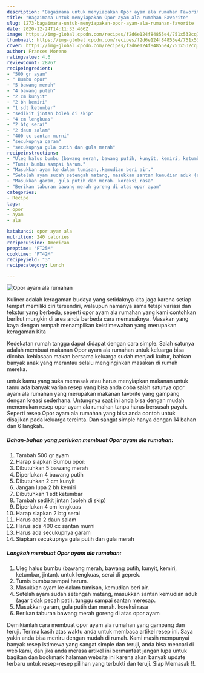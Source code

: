 ```yaml
---
description: "Bagaimana untuk menyiapakan Opor ayam ala rumahan Favorite"
title: "Bagaimana untuk menyiapakan Opor ayam ala rumahan Favorite"
slug: 1273-bagaimana-untuk-menyiapakan-opor-ayam-ala-rumahan-favorite
date: 2020-12-24T14:11:33.466Z
image: https://img-global.cpcdn.com/recipes/f2d6e124f84855e4/751x532cq70/opor-ayam-ala-rumahan-foto-resep-utama.jpg
thumbnail: https://img-global.cpcdn.com/recipes/f2d6e124f84855e4/751x532cq70/opor-ayam-ala-rumahan-foto-resep-utama.jpg
cover: https://img-global.cpcdn.com/recipes/f2d6e124f84855e4/751x532cq70/opor-ayam-ala-rumahan-foto-resep-utama.jpg
author: Frances Moreno
ratingvalue: 4.6
reviewcount: 28767
recipeingredient:
- "500 gr ayam"
- " Bumbu opor"
- "5 bawang merah"
- "4 bawang putih"
- "2 cm kunyit"
- "2 bh kemiri"
- "1 sdt ketumbar"
- "sedikit jintan boleh di skip"
- "4 cm lengkuas"
- "2 btg serai"
- "2 daun salam"
- "400 cc santan murni"
- "secukupnya garam"
- "secukupnya gula putih dan gula merah"
recipeinstructions:
- "Uleg halus bumbu (bawang merah, bawang putih, kunyit, kemiri, ketumbar, jintan). untuk lengkuas, serai di geprek."
- "Tumis bumbu sampai harum."
- "Masukkan ayam ke dalam tumisan,.kemudian beri air."
- "Setelah ayam sudah setengah matang, masukkan santan kemudian aduk (agar tidak pecah pati). tunggu sampai santan meresap."
- "Masukkan garam, gula putih dan merah. koreksi rasa"
- "Berikan taburan bawang merah goreng di atas opor ayam"
categories:
- Recipe
tags:
- opor
- ayam
- ala

katakunci: opor ayam ala 
nutrition: 240 calories
recipecuisine: American
preptime: "PT25M"
cooktime: "PT42M"
recipeyield: "3"
recipecategory: Lunch

---
```



![Opor ayam ala rumahan](https://img-global.cpcdn.com/recipes/f2d6e124f84855e4/751x532cq70/opor-ayam-ala-rumahan-foto-resep-utama.jpg)

Kuliner adalah keragaman budaya yang setidaknya kita jaga karena setiap tempat memiliki ciri tersendiri, walaupun namanya sama tetapi variasi dan tekstur yang berbeda, seperti opor ayam ala rumahan yang kami contohkan berikut mungkin di area anda berbeda cara memasaknya. Masakan yang kaya dengan rempah menampilkan keistimewahan yang merupakan keragaman Kita

Kedekatan rumah tangga dapat didapat dengan cara simple. Salah satunya adalah membuat makanan Opor ayam ala rumahan untuk keluarga bisa dicoba. kebiasaan makan bersama keluarga sudah menjadi kultur, bahkan banyak anak yang merantau selalu menginginkan masakan di rumah mereka.



untuk kamu yang suka memasak atau harus menyiapkan makanan untuk tamu ada banyak varian resep yang bisa anda coba salah satunya opor ayam ala rumahan yang merupakan makanan favorite yang gampang dengan kreasi sederhana. Untungnya saat ini anda bisa dengan mudah menemukan resep opor ayam ala rumahan tanpa harus bersusah payah.
Seperti resep Opor ayam ala rumahan yang bisa anda contoh untuk disajikan pada keluarga tercinta. Dan sangat simple hanya dengan 14 bahan dan 6 langkah.


<!--inarticleads1-->

##### Bahan-bahan yang perlukan membuat Opor ayam ala rumahan:

1. Tambah 500 gr ayam
1. Harap siapkan  Bumbu opor:
1. Dibutuhkan 5 bawang merah
1. Diperlukan 4 bawang putih
1. Dibutuhkan 2 cm kunyit
1. Jangan lupa 2 bh kemiri
1. Dibutuhkan 1 sdt ketumbar
1. Tambah sedikit jintan (boleh di skip)
1. Diperlukan 4 cm lengkuas
1. Harap siapkan 2 btg serai
1. Harus ada 2 daun salam
1. Harus ada 400 cc santan murni
1. Harus ada secukupnya garam
1. Siapkan secukupnya gula putih dan gula merah




<!--inarticleads2-->

##### Langkah membuat  Opor ayam ala rumahan:

1. Uleg halus bumbu (bawang merah, bawang putih, kunyit, kemiri, ketumbar, jintan). untuk lengkuas, serai di geprek.
1. Tumis bumbu sampai harum.
1. Masukkan ayam ke dalam tumisan,.kemudian beri air.
1. Setelah ayam sudah setengah matang, masukkan santan kemudian aduk (agar tidak pecah pati). tunggu sampai santan meresap.
1. Masukkan garam, gula putih dan merah. koreksi rasa
1. Berikan taburan bawang merah goreng di atas opor ayam




Demikianlah cara membuat opor ayam ala rumahan yang gampang dan teruji. Terima kasih atas waktu anda untuk membaca artikel resep ini. Saya yakin anda bisa meniru dengan mudah di rumah. Kami masih mempunyai banyak resep istimewa yang sangat simple dan teruji, anda bisa mencari di web kami, dan jika anda merasa artikel ini bermanfaat jangan lupa untuk bagikan dan bookmark halaman website ini karena akan banyak update terbaru untuk resep-resep pilihan yang terbukti dan teruji. Siap Memasak !!. 
